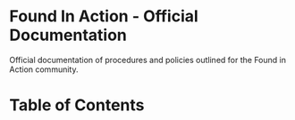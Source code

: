 # Found In Action - Official Documentation
Official documentation of procedures and policies outlined for the Found in Action community.

# Table of Contents
